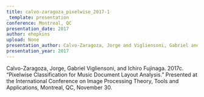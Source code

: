 ```yaml
---
title: calvo-zaragoza_pixelwise_2017-1
_template: presentation
conference: Montreal, QC
presentation_date: 2017
author: ehopkins
upload: None
presentation_author: Calvo-Zaragoza, Jorge and Vigliensoni, Gabriel and Fujinaga, Ichiro
presentation_year: 2017
---
```

Calvo-Zaragoza, Jorge, Gabriel Vigliensoni, and Ichiro Fujinaga. 2017c. “Pixelwise Classification for Music Document Layout Analysis.” Presented at the International Conference on Image Processing Theory, Tools and Applications, Montreal, QC, November 30.
